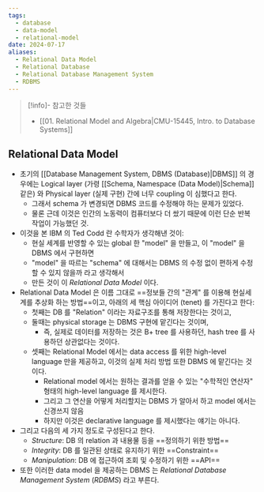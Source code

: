 ```yaml
---
tags:
  - database
  - data-model
  - relational-model
date: 2024-07-17
aliases:
  - Relational Data Model
  - Relational Database
  - Relational Database Management System
  - RDBMS
---
```

> [!info]- 참고한 것들
> - [[01. Relational Model and Algebra|CMU-15445, Intro. to Database Systems]]

## Relational Data Model

- 초기의 [[Database Management System, DBMS (Database)|DBMS]] 의 경우에는 Logical layer (가령 [[Schema, Namespace (Data Model)|Schema]] 같은) 와 Physical layer (실제 구현) 간에 너무 coupling 이 심했다고 한다.
	- 그래서 schema 가 변경되면 DBMS 코드를 수정해야 하는 문제가 있었다.
	- 물론 근데 이것은 인간의 노동력이 컴퓨터보다 더 쌌기 때문에 이런 단순 반복 작업이 가능했던 것.
- 이것을 본 IBM 의 Ted Codd 란 수학자가 생각해낸 것이:
	- 현실 세계를 반영할 수 있는 global 한 "model" 을 만들고, 이 "model" 을 DBMS 에서 구현하면
	- "model" 을 따르는 "schema" 에 대해서는 DBMS 의 수정 없이 편하게 수정할 수 있지 않을까 라고 생각해서
	- 만든 것이 이 *Relational Data Model* 이다.
- Relational Data Model 은 이름 그대로 ==정보들 간의 "관계" 를 이용해 현실세계를 추상화 하는 방법==이고, 아래의 세 핵심 아이디어 (tenet) 를 가진다고 한다:
	- 첫째는 DB 를 "Relation" 이라는 자료구조를 통해 저장한다는 것이고,
	- 둘때는 physical storage 는 DBMS 구현에 맡긴다는 것이며,
		- 즉, 실제로 데이터를 저장하는 것은 B+ tree 를 사용하던, hash tree 를 사용하던 상관없다는 것이다.
	- 셋째는 Relational Model 에서는 data access 를 위한 high-level language 만을 제공하고, 이것의 실제 처리 방법 또한 DBMS 에 맡긴다는 것이다.
		- Relational model 에서는 원하는 결과를 얻을 수 있는 "수학적인 연산자" 형태의 high-level language 를 제시한다.
		- 그리고 그 연산을 어떻게 처리할지는 DBMS 가 알아서 하고 model 에서는 신경쓰지 않음
		- 하지만 이것은 declarative language 를 제시했다는 얘기는 아니다.
- 그리고 다음의 세 가지 정도로 구성된다고 한다.
	- *Structure*: DB 의 relation 과 내용물 등을 ==정의하기 위한 방법==
	- *Integrity*: DB 를 일관된 상태로 유지하기 위한 ==Constraint==
	- *Manipulation*: DB 에 접근하여 조회 및 수정하기 위한 ==API==
- 또한 이러한 data model 을 제공하는 DBMS 는 *Relational Database Management System* (*RDBMS*) 라고 부른다.